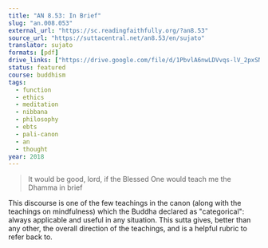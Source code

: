 ```yaml
---
title: "AN 8.53: In Brief"
slug: "an.008.053"
external_url: "https://sc.readingfaithfully.org/?an8.53"
source_url: "https://suttacentral.net/an8.53/en/sujato"
translator: sujato
formats: [pdf]
drive_links: ["https://drive.google.com/file/d/1PbvlA6nwLDVvqs-lV_2pxSN1TVVhRZM9/view?usp=drivesdk"]
status: featured
course: buddhism
tags:
  - function
  - ethics
  - meditation
  - nibbana
  - philosophy
  - ebts
  - pali-canon
  - an
  - thought
year: 2018
---
```


> It would be good, lord, if the Blessed One would teach me the Dhamma in brief

This discourse is one of the few teachings in the canon (along with the teachings on mindfulness) which the Buddha declared as "categorical": always applicable and useful in any situation. This sutta gives, better than any other, the overall direction of the teachings, and is a helpful rubric to refer back to.
